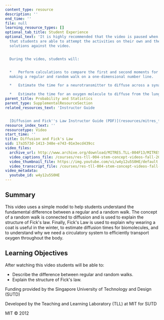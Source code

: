 ```yaml
---
content_type: resource
description: ''
end_time: ''
file: null
learning_resource_types: []
optional_tab_title: Student Experience
optional_text: 'It is highly recommended that the video is paused when prompted so
  that students are able to attempt the activities on their own and then check their
  solutions against the video.


  During the video, students will:


  *   Perform calculations to compare the first and second moments for a molecule
  making a regular and random walk on a one-dimensional number line.

  *   Estimate the time for a neurotransmitter to diffuse across a synaptic cleft.

  *   Estimate the time for an oxygen molecule to diffuse from the lung to a leg muscle.'
parent_title: Probability and Statistics
parent_type: SupplementalResourceSection
related_resources_text: 'Instructor Guide


  [Diffusion and Fick''s Law Instructor Guide (PDF)](resources/mitres_tll-004f13_d_f_ig)'
resource_index_text: ''
resourcetype: Video
start_time: ''
title: Diffusion and Fick's Law
uid: 17a3573d-1413-348e-e743-01e3ecd439cc
video_files:
  archive_url: http://www.archive.org/download/MITRES.TLL-004F13/MITRES_TLL-004F13_diffusion_300k.mp4
  video_captions_file: /courses/res-tll-004-stem-concept-videos-fall-2013/26f89cac08d25d82b0ea0cc26e6f08c7_w4y12u5S0HE.vtt
  video_thumbnail_file: https://img.youtube.com/vi/w4y12u5S0HE/default.jpg
  video_transcript_file: /courses/res-tll-004-stem-concept-videos-fall-2013/6d1696face0bd456ee482cf27e3d3c62_w4y12u5S0HE.pdf
video_metadata:
  youtube_id: w4y12u5S0HE
---
```


Summary
-------

This video uses a simple model to help students understand the fundamental difference between a regular and a random walk. The concept of a random walk is connected to diffusion and is used to explain the structure of Fick's law. Finally, Fick's Law is used to explain why wearing a coat is useful in the winter, to estimate diffusion times for biomolecules, and to understand why we need a circulatory system to efficiently transport oxygen throughout the body.

Learning Objectives
-------------------

After watching this video students will be able to:

*   Describe the difference between regular and random walks.
*   Explain the structure of Fick's law.

Funding provided by the Singapore University of Technology and Design (SUTD)

Developed by the Teaching and Learning Laboratory (TLL) at MIT for SUTD

MIT © 2012